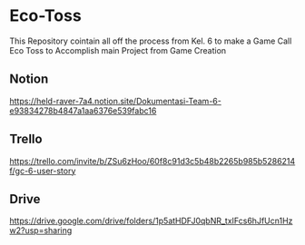 # Eco-Toss
 This Repository cointain all off the process from Kel. 6 to make a Game Call Eco Toss to Accomplish main Project from Game Creation

## Notion
https://held-raver-7a4.notion.site/Dokumentasi-Team-6-e93834278b4847a1aa6376e539fabc16

## Trello
https://trello.com/invite/b/ZSu6zHoo/60f8c91d3c5b48b2265b985b5286214f/gc-6-user-story

## Drive
https://drive.google.com/drive/folders/1p5atHDFJ0qbNR_txIFcs6hJfUcn1Hzw2?usp=sharing
